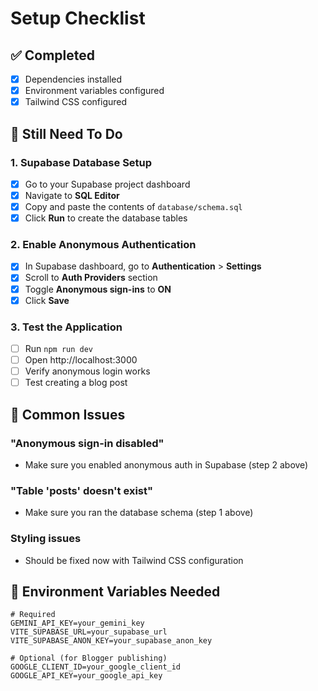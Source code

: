 # Setup Checklist

## ✅ Completed

- [x] Dependencies installed
- [x] Environment variables configured
- [x] Tailwind CSS configured

## 🔧 Still Need To Do

### 1. Supabase Database Setup

- [x] Go to your Supabase project dashboard
- [x] Navigate to **SQL Editor**
- [x] Copy and paste the contents of `database/schema.sql`
- [x] Click **Run** to create the database tables

### 2. Enable Anonymous Authentication

- [x] In Supabase dashboard, go to **Authentication** > **Settings**
- [x] Scroll to **Auth Providers** section
- [x] Toggle **Anonymous sign-ins** to **ON**
- [x] Click **Save**

### 3. Test the Application

- [ ] Run `npm run dev`
- [ ] Open http://localhost:3000
- [ ] Verify anonymous login works
- [ ] Test creating a blog post

## 🚨 Common Issues

### "Anonymous sign-in disabled"

- Make sure you enabled anonymous auth in Supabase (step 2 above)

### "Table 'posts' doesn't exist"

- Make sure you ran the database schema (step 1 above)

### Styling issues

- Should be fixed now with Tailwind CSS configuration

## 📝 Environment Variables Needed

```env
# Required
GEMINI_API_KEY=your_gemini_key
VITE_SUPABASE_URL=your_supabase_url
VITE_SUPABASE_ANON_KEY=your_supabase_anon_key

# Optional (for Blogger publishing)
GOOGLE_CLIENT_ID=your_google_client_id
GOOGLE_API_KEY=your_google_api_key
```
